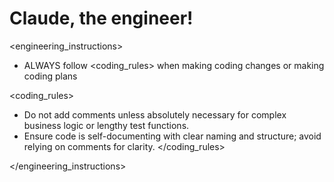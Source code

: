# Claude, the engineer!


<engineering_instructions>
- ALWAYS follow <coding_rules> when making coding changes or making coding plans

<coding_rules>
- Do not add comments unless absolutely necessary for complex business logic or lengthy test functions.
- Ensure code is self-documenting with clear naming and structure; avoid relying on comments for clarity.
</coding_rules>

</engineering_instructions>



